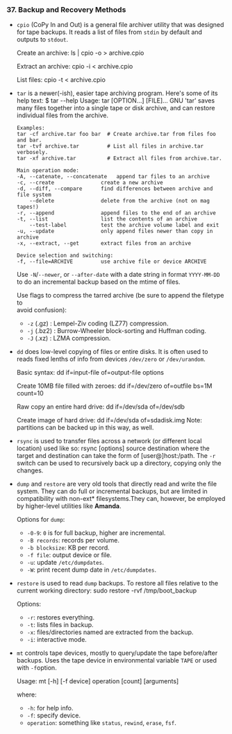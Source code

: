 ### 37. Backup and Recovery Methods

  * `cpio` (CoPy In and Out) is a general file archiver utility that was designed
    for tape backups. It reads a list of files from `stdin` by default and outputs
    to `stdout`.

    Create an archive:
        ls | cpio -o > archive.cpio

    Extract an archive:
        cpio -i < archive.cpio

    List files:
        cpio -t < archive.cpio

  * `tar` is a newer(-ish), easier tape archiving program. Here's some of its help text:
        $ tar --help
        Usage: tar [OPTION...] [FILE]...
        GNU 'tar' saves many files together into a single tape or disk archive, and can
        restore individual files from the archive.

        Examples:
        tar -cf archive.tar foo bar  # Create archive.tar from files foo and bar.
        tar -tvf archive.tar         # List all files in archive.tar verbosely.
        tar -xf archive.tar          # Extract all files from archive.tar.

        Main operation mode:
        -A, --catenate, --concatenate   append tar files to an archive
        -c, --create               create a new archive
        -d, --diff, --compare      find differences between archive and file system
            --delete               delete from the archive (not on mag tapes!)
        -r, --append               append files to the end of an archive
        -t, --list                 list the contents of an archive
            --test-label           test the archive volume label and exit
        -u, --update               only append files newer than copy in archive
        -x, --extract, --get       extract files from an archive

        Device selection and switching:
        -f, --file=ARCHIVE         use archive file or device ARCHIVE

    Use `-N`/`--newer`, or `--after-date` with a date string in format `YYYY-MM-DD`
    to do an incremental backup based on the mtime of files.

    Use flags to compress the tarred archive (be sure to append the filetype to  
    avoid confusion):

      * `-z` (.gz) : Lempel-Ziv coding (LZ77) compression.
      * `-j` (.bz2) : Burrow-Wheeler block-sorting and Huffman coding.
      * `-J` (.xz) : LZMA compression.

  * `dd` does low-level copying of files or entire disks. It is often used to reads
    fixed lenths of info from devices `/dev/zero` or `/dev/urandom`.

    Basic syntax:
        dd if=input-file of=output-file options

    Create 10MB file filled with zeroes:
        dd if=/dev/zero of=outfile bs=1M count=10

    Raw copy an entire hard drive:
        dd if=/dev/sda of=/dev/sdb

    Create image of hard drive:
        dd if=/dev/sda of=sdadisk.img
      Note: partitions can be backed up in this way, as well.

  * `rsync` is used to transfer files across a network (or different local location)
    used like so:
        rsync [options] source destination
    where the target and destination can take the form of [user@]host:/path. The
    `-r` switch can be used to recursively back up a directory, copying only the
    changes.

  * `dump` and `restore` are very old tools that directly read and write the file
    system. They can do full or incremental backups, but are limited in compatibility
    with non-ext\* filesystems.They can, however, be employed by higher-level utilities like **Amanda**.

    Options for `dump`:
      * `-0-9`: `0` is for full backup, higher are incremental.
      * `-B records`: records per volume.
      * `-b blocksize`: KB per record.
      * `-f file`: output device or file.
      * `-u`: update `/etc/dumpdates`.
      * `-W`: print recent dump date in `/etc/dumpdates`.

  * `restore` is used to read `dump` backups. To restore all files relative to the
    current working directory:
        sudo restore -rvf /tmp/boot_backup

    Options:
      * `-r`: restores everything.
      * `-t`: lists files in backup.
      * `-x`: files/directories named are extracted from the backup.
      * `-i`: interactive mode.
  * `mt` controls tape devices, mostly to query/update the tape before/after backups.
    Uses the tape device in environmental variable `TAPE` or used with `-f`option.

    Usage:
        mt [-h] [-f device] operation [count] [arguments]

    where:
      * `-h`: for help info.
      * `-f`: specify device.
      * `operation`: something like `status`, `rewind`, `erase`, `fsf`.
